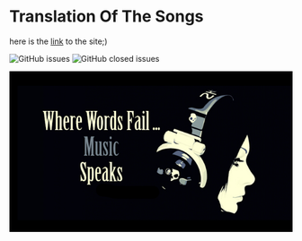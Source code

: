 # Translation Of The Songs
here is the [link](https://borekhova.github.io/TranslateSongs/) to the site;)

<p align="left">  
  <img alt="GitHub issues" src="https://img.shields.io/github/issues-raw/januarythirtyfirst/TranslateSongs?style=plastic">
  <img alt="GitHub closed issues" src="https://img.shields.io/github/issues-closed-raw/januarythirtyfirst/TranslateSongs?color=g&style=plastic">
</p>  

![](img/wherewordfail.png)  
